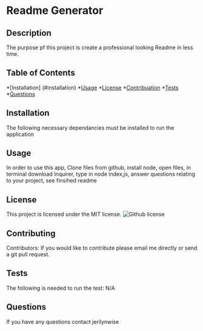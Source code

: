 # Readme Generator
  ## Description
  The purpose pf this project is create a professional looking Readme in less time. 
  ## Table of Contents
  *[Installation] (#installation)
  *[Usage](#usage)
  *[License](#license)
  *[Contribuation](#contributing)
  *[Tests](#tests)
  *[Questions](#questions)
  ## Installation
  The following necessary dependancies must be installed to run the application
  ## Usage
  In order to use this app, Clone files from github, install node, open files, in terminal download Inquirer, type in node index,js, answer questions relating to your project, see finsihed readme
  ## License
  This project is licensed under the MIT license.
  ![Github license](https://img.shields.io/badge/license-MIT-blue.svg)
  ## Contributing
  Contributors: If you would like to contribute please email me directly or send a git pull request.
  ## Tests
  The following is needed to run the test: N/A
  ## Questions
  If you have any questions contact jerilynwise
